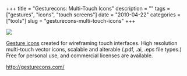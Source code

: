 +++
title = "Gesturecons: Multi-Touch Icons"
description = ""
tags = ["gestures", "icons", "touch screens"]
date = "2010-04-22"
categories = ["tools"]
slug = "gesturecons-multi-touch-icons"
+++


<div class="tool-screenshot mb1"><a href="http://gesturecons.com/"><img id="bluga-thumbnail-2784" class="bluga-thumbnail custom" src="//konigi.com/media/bluga/
wt5230ce2e20f33_custom.jpg"/></a></div><p><a href="http://gesturecons.com/">Gesture icons</a> created for wireframing touch interfaces. High resolution multi-touch vector icons, scalable and alterable (.pdf, .ai, .eps file types.) Free for personal use, and commercial licenses are available.</p>

  
<p><a href="http://gesturecons.com/">http://gesturecons.com/</a></p>
      

